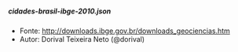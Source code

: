 
##### cidades-brasil-ibge-2010.json 
- Fonte: http://downloads.ibge.gov.br/downloads_geociencias.htm
- Autor: Dorival Teixeira Neto (@dorival)
